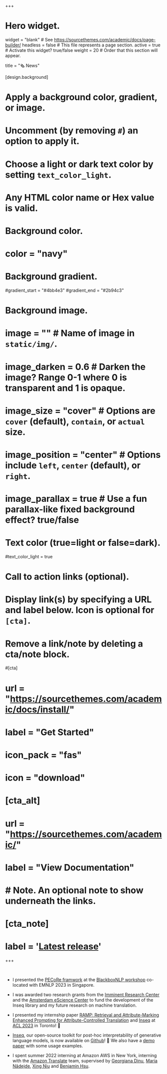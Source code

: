 +++
# Hero widget.
widget = "blank"  # See https://sourcethemes.com/academic/docs/page-builder/
headless = false  # This file represents a page section.
active = true  # Activate this widget? true/false
weight = 20  # Order that this section will appear.

title = "🗞️ News"

[design.background]
  # Apply a background color, gradient, or image.
  #   Uncomment (by removing `#`) an option to apply it.
  #   Choose a light or dark text color by setting `text_color_light`.
  #   Any HTML color name or Hex value is valid.

  # Background color.
  # color = "navy"
  
  # Background gradient.
  #gradient_start = "#4bb4e3"
  #gradient_end = "#2b94c3"
  
  # Background image.
  # image = ""  # Name of image in `static/img/`.
  # image_darken = 0.6  # Darken the image? Range 0-1 where 0 is transparent and 1 is opaque.
  # image_size = "cover"  #  Options are `cover` (default), `contain`, or `actual` size.
  # image_position = "center"  # Options include `left`, `center` (default), or `right`.
  # image_parallax = true  # Use a fun parallax-like fixed background effect? true/false
  
  # Text color (true=light or false=dark).
  #text_color_light = true

# Call to action links (optional).
#   Display link(s) by specifying a URL and label below. Icon is optional for `[cta]`.
#   Remove a link/note by deleting a cta/note block.
#[cta]
#  url = "https://sourcethemes.com/academic/docs/install/"
#   label = "Get Started"
#   icon_pack = "fas"
#   icon = "download"
#   
# [cta_alt]
#   url = "https://sourcethemes.com/academic/"
#   label = "View Documentation"
# 
# # Note. An optional note to show underneath the links.
# [cta_note]
#   label = '<a class="js-github-release" href="https://sourcethemes.com/academic/# updates" data-repo="gcushen/hugo-academic">Latest release<!-- V --></a>'
+++

&nbsp;

- I presented the [PECoRe framwork](../publication/pecore) at the [BlackboxNLP workshop](https://blackboxnlp.github.io/) co-located with EMNLP 2023 in Singapore.

- I was awarded two research grants from the [Imminent Research Center](https://imminent.translated.com/) and the [Amsterdam eScience Center](https://www.esciencecenter.nl/) to fund the development of the Inseq library and my future research on machine translation.

- I presented my internship paper [RAMP: Retrieval and Attribute-Marking Enhanced Prompting for Attribute-Controlled Translation](https://arxiv.org/abs/2305.17131) and [Inseq](https://arxiv.org/abs/2302.13942) at [ACL 2023](https://2023.aclweb.org/) in Toronto! 🎉

<!-- - New preprint out studying character-level MT models with attribution techniques: [Are Character-level Translations Worth the Wait? Comparing Character- and Subword-level Models for Machine Translation](https://arxiv.org/abs/2302.14220)-->

- [Inseq](https://inseq.readthedocs.io), our open-source toolkit for post-hoc interpretability of generative language models, is now available on [Github](https://github.com/inseq-team/inseq)! 🐛 We also have a [demo paper](https://arxiv.org/abs/2302.13942) with some usage examples.

<!-- - Our paper [DivEMT: Neural Machine Translation Post-Editing Effort Across Typologically Diverse Languages](https://arxiv.org/abs/2205.12215) is accepted at [EMNLP 2022](https://2022.emnlp.org)! [Code](https://github.com/gsarti/divemt/blob/main/README.md), [🤗 Dataset](https://huggingface.co/datasets/GroNLP/divemt) and [demo](https://huggingface.co/spaces/GroNLP/divemt_explorer) are available. -->

- I spent summer 2022 interning at Amazon AWS in New York, interning with the [Amazon Translate](https://aws.amazon.com/translate/) team, supervised by [Georgiana Dinu](https://www.linkedin.com/in/georgiana-dinu-b7b1695/), [Maria Nădejde](http://maria.nadejde.com/), [Xing Niu](https://www.linkedin.com/in/xing-niu/) and [Benjamin Hsu](https://www.linkedin.com/in/benjamin-h-77451966/).

<!-- - Our paper [DivEMT: Neural Machine Translation Post-Editing Effort Across Typologically Diverse Languages](https://arxiv.org/abs/2205.12215) is out on arXiv. [Code](https://github.com/gsarti/divemt/blob/main/README.md), [🤗 Dataset](https://huggingface.co/datasets/GroNLP/divemt) and [demo](https://huggingface.co/spaces/GroNLP/divemt_explorer) are also available. -->

<!-- - Our paper [IT5: : Large-scale Text-to-text Pretraining for Italian Language Understanding and Generation](https://arxiv.org/abs/2203.03759) is out on arXiv, alongside all [data, checkpoints and code](https://github.com/gsarti/it5) used for the experiments. -->

<!-- - Starting a PhD on interpretability for NMT at the University of Groningen in September 2021. I will be part of the [NWO InDeep nework](https://interpretingdl.github.io/), working with [Arianna Bisazza](http://www.cs.rug.nl/~bisazza/), [Malvina Nissim](https://malvinanissim.github.io/) and [Grzegorz Chrupała](https://grzegorz.chrupala.me). -->

<!-- - Our paper [*"That Looks Hard: Characterizing Linguistic Complexity in Humans and Language Models"*](https://aclanthology.org/2021.cmcl-1.5/) was selected among the [best papers](https://cmclorg.github.io/awards) for CMCL 2021! Code is available [here](https://github.com/gsarti/interpreting-complexity). -->

<!-- - My master's thesis *"Interpreting Neural Language Models for Linguistic Complexity Assessment"* is available in PDF/Gitbook formats [here](../../msc-thesis/introduction.html). Feedback and comments are welcome! 🙂 -->

<!--- My system [UmBERTo-MTSA](../publication/umberto-mtsa) received a special mention at the 7th Evaluation Campaign of Natural Language Processing and Speech Tools for Italian ([EVALITA 2020](http://www.evalita.it/2020/bestsystemawars)).-->

<!--- Graduated from the Data Science MSc: 110 Cum Laude! 🎉-->

<!--- Our **COVID-19 Semantic Browser** to facilitate the work of biomedical researchers working on countering the ongoing pandemic is available [here](http://covidbrowser.areasciencepark.it)!-->

<!--- Co-founded and rapidly setting up [AI Student Society](https://www.ai2s.it), a non-profit student association to support the local AI & ML student community. Contact us at [info@ai2s.it](mailto:info@ai2s.it) for more info!-->